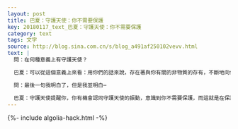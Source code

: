 ```yaml
---
layout: post
title: 巴夏：守護天使：你不需要保護
key: 20180117_text_巴夏：守護天使：你不需要保護
category: text
tags: 文字
source: http://blog.sina.com.cn/s/blog_a491af250102vevv.html
text: |
  問：在何種意義上有守護天使？

  巴夏：可以從這個意義上來看：用你們的話來說，存在著與你有關的非物質的存有，不斷地向你發出無條件的愛（，但你可以決定是否接受它）。這讓你意識到，在你的人生道路上，你並不需要保護，因為在你的人生道路上並沒有危險存在。你懂了嗎？

  問：最後一句我明白了，但是我並明白⋯

  巴夏：守護天使提醒你，你有機會認同守護天使的振動，意識到你不需要保護，而這就是在保護你。你認同你自己的造物主面向的那一部分，你認同你自己的精神。謝謝。
---
```


{%- include algolia-hack.html -%}
